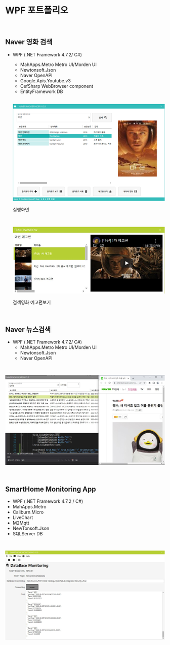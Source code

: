 # WPF 포트폴리오

<br/>

## Naver 영화 검색
- WPF (.NET Framework 4.7.2/ C#)
  - MahApps.Metro Metro UI/Morden UI
  - Newtonsoft.Json
  - Naver OpenAPI
  - Google.Apis.Youtube.v3
  - CefSharp WebBrowser component
  - EntityFramework DB
  
  <br/>

  ![NaverMovieFinder](https://raw.githubusercontent.com/Cheol-wook/studyWPF/main/capture/martian.png)
  
  실행화면
  
  <br/>
  
  ![YoutubePlay](https://raw.githubusercontent.com/Cheol-wook/studyWPF/main/capture/Martian_trailer.JPG)
  
  검색영화 예고편보기 

<br/>

## Naver 뉴스검색
- WPF (.NET Framework 4.7.2/ C#)
  - MahApps.Metro Metro UI/Morden UI
  - Newtonsoft.Json
  - Naver OpenAPI

<br/>

![NaverNewsSearch](https://raw.githubusercontent.com/Cheol-wook/studyWPF/5a80cf02002a7270c581588c7b8230096b3c0364/capture/search2.JPG)


<br/>

## SmartHome Monitoring App
   - WPF (.NET Framework 4.7.2 / C#)
   - MahApps.Metro
   - Caliburn.Micro
   - LiveChart
   - M2Mqtt
   - NewTonsoft.Json
   - SQLServer DB

<br/>

![SmartHomeMonitoring](https://raw.githubusercontent.com/Cheol-wook/studyWPF/main/capture/SmartHome.JPG)
